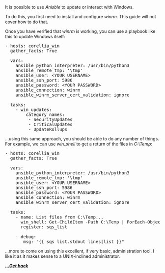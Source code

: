 It is possible to use _Anisble_ to update or interact with Windows.

To do this, you first need to install and configure _winrm_. This guide will not cover how to do that.

Once you have verified that _winrm_ is working, you can use a playbook like this to update Windows itself:

<pre class="EnlighterJSRAW" data-enlighter-language="generic" data-enlighter-theme="" data-enlighter-highlight="" data-enlighter-linenumbers="" data-enlighter-lineoffset="" data-enlighter-title="" data-enlighter-group="">- hosts: corellia_win
  gather_facts: True

  vars:
    ansible_python_interpreter: /usr/bin/python3
    ansible_remote_tmp: '\tmp'
    ansible_user: &lt;YOUR USERNAME>
    ansible_ssh_port: 5986
    ansible_password: &lt;YOUR PASSWORD>
    ansible_connection: winrm
    ansible_winrm_server_cert_validation: ignore

  tasks:
    - win_updates:
        category_names:
         - SecurityUpdates
         - CriticalUpdates
         - UpdateRollups</pre>

&#8230;using this same approach, you should be able to do any number of things. For example, we can use _win_shell_ to get a return of the files in _C:\Temp_:

<pre class="EnlighterJSRAW" data-enlighter-language="generic" data-enlighter-theme="" data-enlighter-highlight="" data-enlighter-linenumbers="" data-enlighter-lineoffset="" data-enlighter-title="" data-enlighter-group="">- hosts: corellia_win
  gather_facts: True

  vars:
    ansible_python_interpreter: /usr/bin/python3
    ansible_remote_tmp: '\tmp'
    ansible_user: &lt;YOUR USERNAME>
    ansible_ssh_port: 5986
    ansible_password: &lt;YOUR PASSWORD>
    ansible_connection: winrm
    ansible_winrm_server_cert_validation: ignore

  tasks:
    - name: List files from C:\Temp...
      win_shell: Get-ChildItem -Path C:\Temp | ForEach-Object { $_.Name }
      register: sqs_list

    - debug: 
       msg: "{{ sqs_list.stdout_lines|list }}"</pre>

&#8230;more to come on using this excellent, if very basic, administration tool. I like it as it makes sense to a UNIX-inclined administrator.

[***...Get back***](..)
